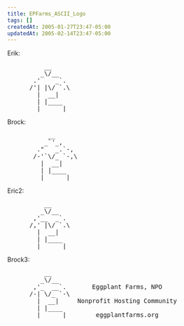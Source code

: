 ```yaml
---
title: EPFarms_ASCII_Logo
tags: []
createdAt: 2005-01-27T23:47-05:00
updatedAt: 2005-02-14T23:47-05:00
---
```


Erik:
<pre>
          __                                                                                        
         _\/__                                                                                      
       .'    _`.                                                                                    
      /'| |\/ `.\                                                                                   
        |  __|                                                                                      
        | |____                                                                                     
        |______|                                                                                    
</pre>                   
Brock:
<pre>
           __                                                                                       
          _`'_,                                                                                     
        ."   _.`-,                                                                                  
       /-'`\/_ `-,\                                                                                 
         |  __|                                                                                     
         | |____                                                                                    
         |______|                                                                                   
</pre>
Eric2:
<pre>
          __
         _\/__
       ,'__  _`.
      /,' |\/ `.\
        |  __|
        | |____
        |______|
</pre>
Brock3:
<pre>
          __
         _\/__
       ,'_  __`.       Eggplant Farms, NPO
      /-| \/_ `-\ 
        |  __|     Nonprofit Hosting Community
        | |____   
        |______|        eggplantfarms.org
</pre>

